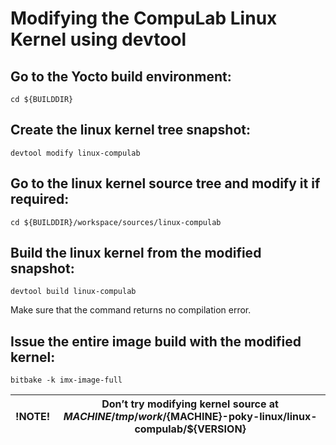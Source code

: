 # Modifying the CompuLab Linux Kernel using devtool

## Go to the Yocto build environment:
```
cd ${BUILDDIR}
```

## Create the linux kernel tree snapshot:
```
devtool modify linux-compulab
```

## Go to the linux kernel source tree and modify it if required:
```
cd ${BUILDDIR}/workspace/sources/linux-compulab
```

## Build the linux kernel from the modified snapshot:
```
devtool build linux-compulab
```

Make sure that the command returns no compilation error.

## Issue the entire image build with the modified kernel:
```
bitbake -k imx-image-full
```


|!NOTE!|Don’t try modifying kernel source at ${MACHINE}/tmp/work/${MACHINE}-poky-linux/linux-compulab/${VERSION}|
|---|---|
